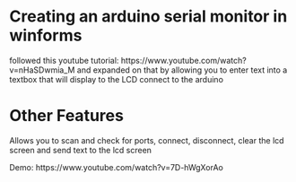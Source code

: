 <h1>Creating an arduino serial monitor in winforms</h1>
<p>followed this youtube tutorial: https://www.youtube.com/watch?v=nHaSDwmia_M and expanded on that by allowing you to enter text into a textbox that will display to the LCD connect to the arduino</p>

<h1>Other Features</h1>
<p>Allows you to scan and check for ports, connect, disconnect, clear the lcd screen and send text to the lcd screen</p>
Demo: https://www.youtube.com/watch?v=7D-hWgXorAo
